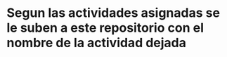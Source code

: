 # Segun las actividades asignadas se le suben a este repositorio con el nombre de la actividad dejada
